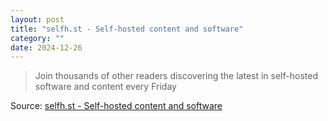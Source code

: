```yaml
---
layout: post
title: "selfh.st - Self-hosted content and software"
category: ""
date: 2024-12-26
---
```


>Join thousands of other readers discovering the latest in self-hosted software and content every Friday 

Source: [selfh.st - Self-hosted content and software](https://selfh.st/)
